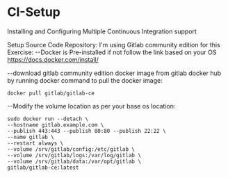 # CI-Setup
Installing and Configuring Multiple Continuous Integration support

Setup Source Code Repository:
I'm using Gitlab community edition for this Exercise:
  --Docker is Pre-installed if not follow the link based on your OS
  https://docs.docker.com/install/
  
  --download gitlab community edition docker image from gitlab docker hub by running docker command to pull the docker image:<br>
 
    docker pull gitlab/gitlab-ce
  
  --Modify the volume location as per your base os location:<br>
  
    sudo docker run --detach \
    --hostname gitlab.example.com \
    --publish 443:443 --publish 80:80 --publish 22:22 \
    --name gitlab \
    --restart always \
    --volume /srv/gitlab/config:/etc/gitlab \
    --volume /srv/gitlab/logs:/var/log/gitlab \
    --volume /srv/gitlab/data:/var/opt/gitlab \
    gitlab/gitlab-ce:latest
